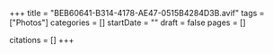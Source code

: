 +++
title = "BEB60641-B314-4178-AE47-0515B4284D3B.avif"
tags = ["Photos"]
categories = []
startDate = ""
draft = false
pages = []

citations = []
+++
